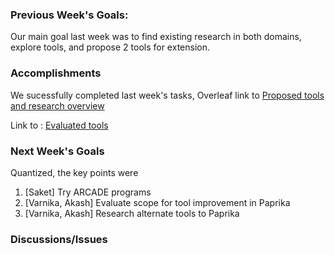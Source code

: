 ### Previous Week's Goals:
Our main goal last week was to find existing research in both domains, explore tools, and propose 2 tools for extension.



### Accomplishments
We sucessfully completed last week's tasks,
Overleaf link to [Proposed tools and research overview](https://www.overleaf.com/13226372zyhdhrkqyqmm#/50905821/)

Link to : [Evaluated tools](https://github.com/saketrule/SElab_SemVI/blob/master/proposed_tools.md)

### Next Week's Goals

Quantized, the key points were
1. [Saket]                  Try ARCADE programs
2. [Varnika, Akash]    Evaluate scope for tool improvement in Paprika
3. [Varnika, Akash]    Research alternate tools to Paprika

### Discussions/Issues


